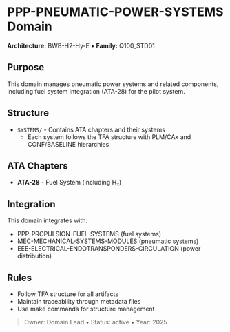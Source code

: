 # PPP-PNEUMATIC-POWER-SYSTEMS Domain

**Architecture:** BWB-H2-Hy-E • **Family:** Q100_STD01

## Purpose

This domain manages pneumatic power systems and related components, including fuel system integration (ATA-28) for the pilot system.

## Structure

- `SYSTEMS/` - Contains ATA chapters and their systems
  - Each system follows the TFA structure with PLM/CAx and CONF/BASELINE hierarchies

## ATA Chapters

- **ATA-28** - Fuel System (including H₂)

## Integration

This domain integrates with:
- PPP-PROPULSION-FUEL-SYSTEMS (fuel systems)
- MEC-MECHANICAL-SYSTEMS-MODULES (pneumatic systems)
- EEE-ELECTRICAL-ENDOTRANSPONDERS-CIRCULATION (power distribution)

## Rules

- Follow TFA structure for all artifacts
- Maintain traceability through metadata files
- Use make commands for structure management

> Owner: Domain Lead • Status: active • Year: 2025
